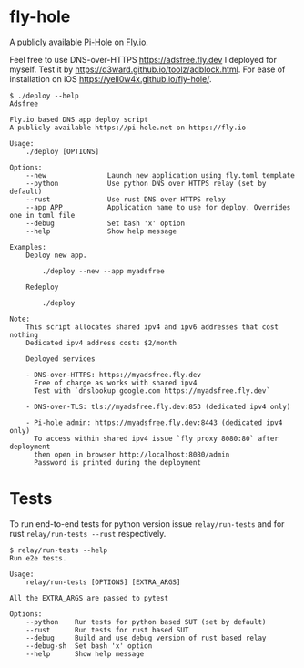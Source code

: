 # fly-hole

A publicly available [Pi-Hole](https://pi-hole.net) on [Fly.io](https://fly.io).

Feel free to use DNS-over-HTTPS https://adsfree.fly.dev I deployed for myself.
Test it by https://d3ward.github.io/toolz/adblock.html.
For ease of installation on iOS https://yell0w4x.github.io/fly-hole/.

```
$ ./deploy --help
Adsfree

Fly.io based DNS app deploy script
A publicly available https://pi-hole.net on https://fly.io

Usage:
    ./deploy [OPTIONS]

Options:
    --new               Launch new application using fly.toml template
    --python            Use python DNS over HTTPS relay (set by default)
    --rust              Use rust DNS over HTTPS relay
    --app APP           Application name to use for deploy. Overrides one in toml file
    --debug             Set bash 'x' option
    --help              Show help message

Examples:
    Deploy new app.
    
        ./deploy --new --app myadsfree

    Redeploy 
        
        ./deploy

Note:
    This script allocates shared ipv4 and ipv6 addresses that cost nothing
    Dedicated ipv4 address costs $2/month
    
    Deployed services

    - DNS-over-HTTPS: https://myadsfree.fly.dev
      Free of charge as works with shared ipv4
      Test with `dnslookup google.com https://myadsfree.fly.dev`

    - DNS-over-TLS: tls://myadsfree.fly.dev:853 (dedicated ipv4 only)

    - Pi-hole admin: https://myadsfree.fly.dev:8443 (dedicated ipv4 only)
      To access within shared ipv4 issue `fly proxy 8080:80` after deployment
      then open in browser http://localhost:8080/admin
      Password is printed during the deployment
```

# Tests

To run end-to-end tests for python version issue `relay/run-tests` 
and for rust `relay/run-tests --rust` respectively.

```
$ relay/run-tests --help
Run e2e tests.

Usage:
    relay/run-tests [OPTIONS] [EXTRA_ARGS]

All the EXTRA_ARGS are passed to pytest

Options:
    --python    Run tests for python based SUT (set by default)
    --rust      Run tests for rust based SUT
    --debug     Build and use debug version of rust based relay
    --debug-sh  Set bash 'x' option
    --help      Show help message
```
